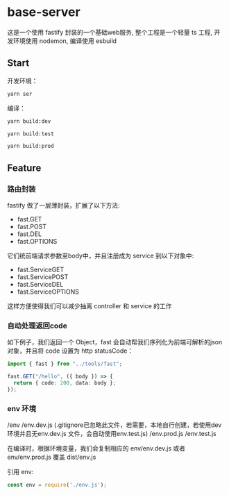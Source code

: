 # base-server

这是一个使用 fastify 封装的一个基础web服务, 整个工程是一个轻量 ts 工程, 开发环境使用 nodemon, 编译使用 esbuild

## Start

开发环境：

```sh
yarn ser
```

编译：

```sh
yarn build:dev
```

```sh
yarn build:test
```

```sh
yarn build:prod
```


## Feature

### 路由封装

fastify 做了一层薄封装，扩展了以下方法:

- fast.GET
- fast.POST
- fast.DEL
- fast.OPTIONS

它们统前端请求参数至body中，并且注册成为 service 到以下对象中:

- fast.ServiceGET
- fast.ServicePOST
- fast.ServiceDEL
- fast.ServiceOPTIONS

这样方便使得我们可以减少抽离 controller 和 service 的工作

### 自动处理返回code

如下例子，我们返回一个 Object，fast 会自动帮我们序列化为前端可解析的json对象，并且将 code 设置为 http statusCode：

```ts
import { fast } from "../tools/fast";

fast.GET("/hello", ({ body }) => {
  return { code: 200, data: body };
});
```

### env 环境

/env
  /env.dev.js (.gitignore已忽略此文件，若需要，本地自行创建，若使用dev环境并且无env.dev.js 文件，会自动使用env.test.js)
  /env.prod.js
  /env.test.js

在编译时，根据环境变量，我们会复制相应的 env/env.dev.js 或者 env/env.prod.js 覆盖 dist/env.js


引用 env:
```js
const env = require('./env.js');
```